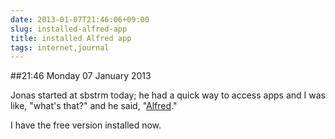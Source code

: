 ```yaml
---
date: 2013-01-07T21:46:06+09:00
slug: installed-alfred-app
title: installed Alfred app
tags: internet,journal
---
```


##21:46 Monday 07 January 2013

Jonas started at sbstrm today; he had a quick way to access apps and I was like, "what's that?" and he said, "[Alfred](http://www.alfredapp.com/)."

I have the free version installed now.
